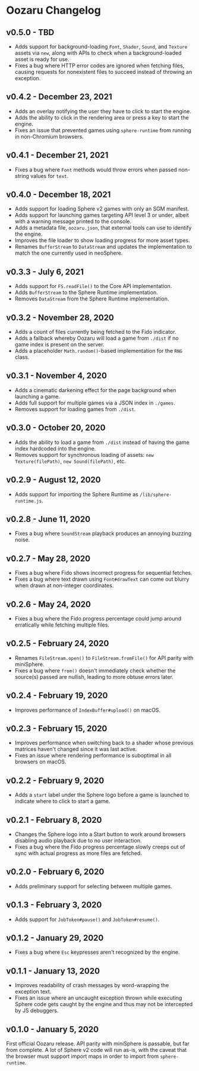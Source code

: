 Oozaru Changelog
================

v0.5.0 - TBD
------------

* Adds support for background-loading `Font`, `Shader`, `Sound`, and `Texture`
  assets via `new`, along with APIs to check when a background-loaded asset is
  ready for use.
* Fixes a bug where HTTP error codes are ignored when fetching files, causing
  requests for nonexistent files to succeed instead of throwing an exception.


v0.4.2 - December 23, 2021
--------------------------

* Adds an overlay notifying the user they have to click to start the engine.
* Adds the ability to click in the rendering area or press a key to start the
  engine.
* Fixes an issue that prevented games using `sphere-runtime` from running in
  non-Chromium browsers.

v0.4.1 - December 21, 2021
--------------------------

* Fixes a bug where `Font` methods would throw errors when passed non-string
  values for `text`.

v0.4.0 - December 18, 2021
--------------------------

* Adds support for loading Sphere v2 games with only an SGM manifest.
* Adds support for launching games targeting API level 3 or under, albeit with
  a warning message printed to the console.
* Adds a metadata file, `oozaru.json`, that external tools can use to identify
  the engine.
* Improves the file loader to show loading progress for more asset types.
* Renames `BufferStream` to `DataStream` and updates the implementation to
  match the one currently used in neoSphere.


v0.3.3 - July 6, 2021
---------------------

* Adds support for `FS.readFile()` to the Core API implementation.
* Adds `BufferStream` to the Sphere Runtime implementation.
* Removes `DataStream` from the Sphere Runtime implementation.

v0.3.2 - November 28, 2020
--------------------------

* Adds a count of files currently being fetched to the Fido indicator.
* Adds a fallback whereby Oozaru will load a game from `./dist` if no game
  index is present on the server.
* Adds a placeholder `Math.random()`-based implementation for the `RNG` class.

v0.3.1 - November 4, 2020
-------------------------

* Adds a cinematic darkening effect for the page background when launching a
  game.
* Adds full support for multiple games via a JSON index in `./games`.
* Removes support for loading games from `./dist`.

v0.3.0 - October 20, 2020
-------------------------

* Adds the ability to load a game from `./dist` instead of having the game
  index hardcoded into the engine.
* Removes support for synchronous loading of assets: `new Texture(filePath)`,
  `new Sound(filePath)`, etc.


v0.2.9 - August 12, 2020
------------------------

* Adds support for importing the Sphere Runtime as `/lib/sphere-runtime.js`.

v0.2.8 - June 11, 2020
----------------------

* Fixes a bug where `SoundStream` playback produces an annoying buzzing noise.

v0.2.7 - May 28, 2020
---------------------

* Fixes a bug where Fido shows incorrect progress for sequential fetches.
* Fixes a bug where text drawn using `Font#drawText` can come out blurry when
  drawn at non-integer coordinates.

v0.2.6 - May 24, 2020
---------------------

* Fixes a bug where the Fido progress percentage could jump around erratically
  while fetching multiple files.

v0.2.5 - February 24, 2020
--------------------------

* Renames `FileStream.open()` to `FileStream.fromFile()` for API parity with
  miniSphere.
* Fixes a bug where `from()` doesn't immediately check whether the source(s)
  passed are nullish, leading to more obtuse errors later.

v0.2.4 - February 19, 2020
--------------------------

* Improves performance of `IndexBuffer#upload()` on macOS.

v0.2.3 - February 15, 2020
--------------------------

* Improves performance when switching back to a shader whose previous matrices
  haven't changed since it was last active.
* Fixes an issue where rendering performance is suboptimal in all browsers on
  macOS.

v0.2.2 - February 9, 2020
-------------------------

* Adds a `start` label under the Sphere logo before a game is launched to
  indicate where to click to start a game.

v0.2.1 - February 8, 2020
-------------------------

* Changes the Sphere logo into a Start button to work around browsers disabling
  audio playback due to no user interaction.
* Fixes a bug where the Fido progress percentage slowly creeps out of sync with
  actual progress as more files are fetched.

v0.2.0 - February 6, 2020
-------------------------

* Adds preliminary support for selecting between multiple games.


v0.1.3 - February 3, 2020
-------------------------

* Adds support for `JobToken#pause()` and `JobToken#resume()`.

v0.1.2 - January 29, 2020
-------------------------

* Fixes a bug where `Esc` keypresses aren't recognized by the engine.

v0.1.1 - January 13, 2020
-------------------------

* Improves readability of crash messages by word-wrapping the exception text.
* Fixes an issue where an uncaught exception thrown while executing Sphere code
  gets caught by the engine and thus may not be intercepted by JS debuggers.

v0.1.0 - January 5, 2020
------------------------

First official Oozaru release.  API parity with miniSphere is passable, but far
from complete. A lot of Sphere v2 code will run as-is, with the caveat that
the browser must support import maps in order to import from `sphere-runtime`.
